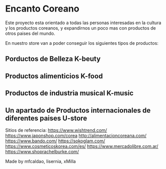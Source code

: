 # Encanto Coreano

Este proyecto esta orientado a todas las personas interesadas en la cultura y los productos coreanos, y expandirnos un poco mas con productos de otros paises del mundo.

En nuestro store van a poder conseguir los siguientes tipos de productos:
## Porductos de Belleza K-beuty
## Productos alimenticios K-food
## Productos de industria musical K-music
## Un apartado de Productos internacionales de diferentes paises U-store


Sitios de referencia:
https://www.wishtrend.com/
https://www.japonshop.com/corea
http://alimentacioncoreana.com/
https://www.bando.com/
https://sokoglam.com/
https://www.cosmeticoskorea.com/es/
https://www.mercadolibre.com.ar/
https://www.shoprachelburke.com/



Made by  mfcaldao, lisernia, xMilla

